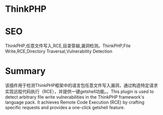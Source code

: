 # ThinkPHP
# SEO
ThinkPHP,任意文件写入,RCE,目录穿越,漏洞检测。ThinkPHP,File Write,RCE,Directory Traversal,Vulnerability Detection
# Summary
该插件用于检测ThinkPHP框架中的语言包任意文件写入漏洞，通过构造特定请求实现远程代码执行（RCE），并提供一键getshell功能。。This plugin is used to detect arbitrary file write vulnerabilities in the ThinkPHP framework's language pack. It achieves Remote Code Execution (RCE) by crafting specific requests and provides a one-click getshell feature.
